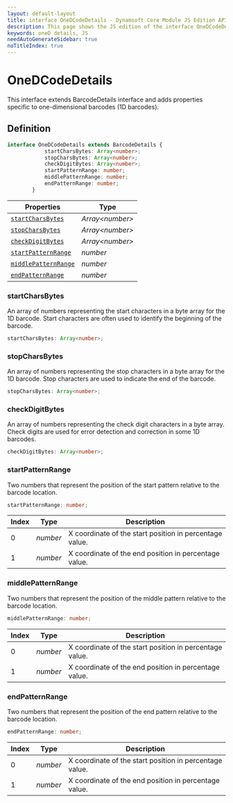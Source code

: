 ```yaml
---
layout: default-layout
title: interface OneDCodeDetails - Dynamsoft Core Module JS Edition API Reference
description: This page shows the JS edition of the interface OneDCodeDetails in Dynamsoft DBR Module.
keywords: oneD details, JS
needAutoGenerateSidebar: true
noTitleIndex: true
---
```


# OneDCodeDetails

This interface extends BarcodeDetails interface and adds properties specific to one-dimensional barcodes (1D barcodes).

## Definition

```ts
interface OneDCodeDetails extends BarcodeDetails {
            startCharsBytes: Array<number>;
            stopCharsBytes: Array<number>;
            checkDigitBytes: Array<number>;
            startPatternRange: number;
            middlePatternRange: number;
            endPatternRange: number;
        }
```

| Properties               | Type |
|----------------------|-------------|
| [`startCharsBytes`](#startcharsbytes) | *Array\<number>* |
| [`stopCharsBytes`](#stopcharsbytes) | *Array\<number>* |
| [`checkDigitBytes`](#checkdigitbytes) | *Array\<number>* |
| [`startPatternRange`](#startpatternrange) | *number* |
| [`middlePatternRange`](#middlepatternrange) | *number* |
| [`endPatternRange`](#endpatternrange) | *number* |

### startCharsBytes

An array of numbers representing the start characters in a byte array for the 1D barcode. Start characters are often used to identify the beginning of the barcode.

```typescript
startCharsBytes: Array<number>;
```

### stopCharsBytes

An array of numbers representing the stop characters in a byte array for the 1D barcode. Stop characters are used to indicate the end of the barcode.

```typescript
stopCharsBytes: Array<number>;
```

### checkDigitBytes

An array of numbers representing the check digit characters in a byte array. Check digits are used for error detection and correction in some 1D barcodes.

```typescript
checkDigitBytes: Array<number>;
```

### startPatternRange

Two numbers that represent the position of the start pattern relative to the barcode location.

```typescript
startPatternRange: number;
```

| Index | Type | Description |
|-------|------|-------------|
| 0     | *number* | X coordinate of the start position in percentage value. |
| 1     | *number* | X coordinate of the end position in percentage value. |

### middlePatternRange

Two numbers that represent the position of the middle pattern relative to the barcode location.

```typescript
middlePatternRange: number;
```

| Index | Type | Description |
|-------|------|-------------|
| 0     | *number* | X coordinate of the start position in percentage value. |
| 1     | *number* | X coordinate of the end position in percentage value. |

### endPatternRange

Two numbers that represent the position of the end pattern relative to the barcode location.

```typescript
endPatternRange: number;
```

| Index | Type | Description |
|-------|------|-------------|
| 0     | *number* | X coordinate of the start position in percentage value. |
| 1     | *number* | X coordinate of the end position in percentage value. |